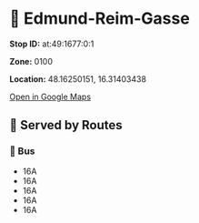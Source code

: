 # 🚉 Edmund-Reim-Gasse


**Stop ID:** at:49:1677:0:1

**Zone:** 0100

**Location:** 48.16250151, 16.31403438

[Open in Google Maps](https://www.google.com/maps?q=48.16250151,16.31403438)

## 🚆 Served by Routes

### 🚌 Bus
- 16A
- 16A
- 16A
- 16A
- 16A
